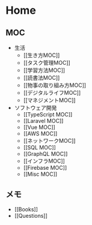 # Home

## MOC

- 生活
  - [[生き方MOC]]
  - [[タスク管理MOC]]
  - [[学習方法MOC]]
  - [[読書法MOC]]
  - [[物事の取り組み方MOC]]
  - [[デジタルライフMOC]]
  - [[マネジメントMOC]]
- ソフトウェア開発
  - [[TypeScript MOC]]
  - [[Laravel MOC]]
  - [[Vue MOC]]
  - [[AWS MOC]]
  - [[ネットワークMOC]]
  - [[SQL MOC]]
  - [[GraphQL MOC]]
  - [[インフラMOC]]
  - [[Firebase MOC]]
  - [[Misc MOC]]

## メモ

- [[Books]]
- [[Questions]]